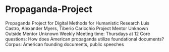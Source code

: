 # Propaganda-Project
Propaganda Project for Digital Methods for Humanistic Research
Luis Castro, Alexander Myers, Tiberio Caricchio
Project Mentor Unknown
Outside Mentor Unknown
Weekly Meeting time: Thursdays at 12
Core questions: How does American propaganda utilize foundational documents?
Corpus: American founding documents, public speeches
